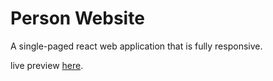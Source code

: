 # Person Website

A single-paged react web application that is fully responsive.

live preview [here](https://zak1999.github.io/personal-website).